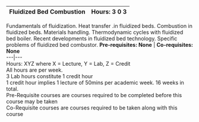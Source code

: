 **Fluidized Bed Combustion** | **Hours: 3 0 3**  
---|---  
Fundamentals of fluidization. Heat transfer .in fluidized beds. Combustion in fluidized beds. Materials handling. Thermodynamic cycles with fluidized bed boiler. Recent developments in fluidized bed technology. Specific problems of fluidized bed combustor. 
**Pre-requisites: None** | **Co-requisites: None**  
---|---  
Hours: XYZ where X = Lecture, Y = Lab, Z = Credit  
All hours are per week.  
3 Lab hours constitute 1 credit hour  
1 credit hour implies 1 lecture of 50mins per academic week. 16 weeks in total.  
Pre-Requisite courses are courses required to be completed before this course may be taken  
Co-Requisite courses are courses required to be taken along with this course
